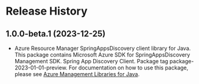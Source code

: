 # Release History

## 1.0.0-beta.1 (2023-12-25)

- Azure Resource Manager SpringAppsDiscovery client library for Java. This package contains Microsoft Azure SDK for SpringAppsDiscovery Management SDK. Spring App Discovery Client. Package tag package-2023-01-01-preview. For documentation on how to use this package, please see [Azure Management Libraries for Java](https://aka.ms/azsdk/java/mgmt).
